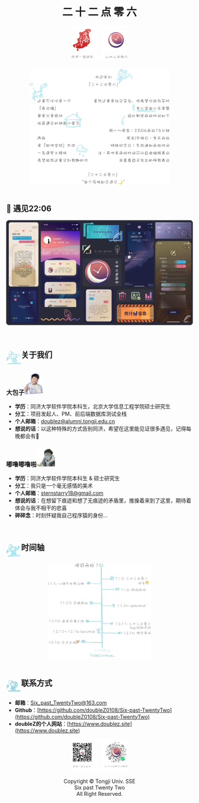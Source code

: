 <h1 align="center">二 十 二 点 零 六</h1>

<div align="center"><img src="README.assets/toplogoImg.png" alt="toplogoImg" width="30%;" /></div>

<br/>

<div align="center"><img src="README.assets/projectImg.png" alt="projectImg" width="75%;" /></div>

<br/>

## 🌙 遇见22:06

![readmeShowImg](README.assets/readmeShowImg.png)

<br/>

## <img src="README.assets/成员介绍.png" alt="成员介绍" align="middle" width="8%"/>关于我们

### 	  大包子<img src="README.assets/doubleZ.png" alt="doubleZ" width="10%;" />

- **学历**：同济大学软件学院本科生，北京大学信息工程学院硕士研究生
- **分工**：项目发起人、PM、前后端数据库测试全栈
- **个人邮箱**：[doublez@alumni.tongji.edu.cn](mailto:doublez@alumni.tongji.edu.cn)
- **想说的话**：以这种特殊的方式告别同济，希望在这里能见证很多遇见，记得每晚都会有🌙

### 嘟噜嘟噜啪<img src="README.assets/ckx.png" alt="ckx" width="10%;" />

- **学历**：同济大学软件学院本科生 & 硕士研究生
- **分工**：我只是一个毫无感情的美术
- **个人邮箱**：[sternstarry18@gmail.com](mailto:sternstarry18@gmail.com)
- **想说的话**：在想留下痕迹和想了无痕迹的矛盾里，推搡着来到了这里，期待着体会与我不相干的悲喜
- **碎碎念**：时刻怀疑我自己程序猿的身份...

<br/>

## <img src="README.assets/时间轴.png" alt="时间轴" align="middle" width="8%" />时间轴

<div align="center"><img src="README.assets/scheduleImg.png" alt="scheduleImg" width="55%;" /></div>

<br/>

## <img src="README.assets/联系方式.png" alt="联系方式"  align="middle" width="8%" />联系方式

- **邮箱**：[Six_past_TwentyTwo@163.com](mailto:Six_past_TwentyTwo@163.com)
- **Github**：[https://github.com/doubleZ0108/Six-past-TwentyTwo](https://github.com/doubleZ0108/Six-past-TwentyTwo)
- **doubleZ的个人网站**：[https://www.doublez.site](https://www.doublez.site)

<div align="center"><img src="README.assets/contactImg.png" alt="contactImg" width="30%;" /></div>

<p align="center">Copyright © Tongji Univ. SSE<br/>Six past Twenty Two<br/>All Right Reserved.</p>
